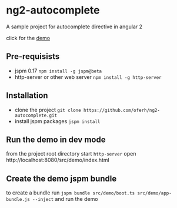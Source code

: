 # ng2-autocomplete

A sample project for autocomplete directive in angular 2

click for the [demo](http://oferh.github.io/ng2-autocomplete/)


## Pre-requisists

*  jspm 0.17 `npm install -g jspm@beta`
* http-server or other web server `npm install -g http-server`


## Installation

*  clone the project `git clone https://github.com/oferh/ng2-autocomplete.git`
*  install jspm packages `jspm install`

## Run the demo in dev mode

from the project root directory start `http-server`
open http://localhost:8080/src/demo/index.html

## Create the demo jspm bundle

to create a bundle run `jspm bundle src/demo/boot.ts src/demo/app-bundle.js --inject` and run the demo
